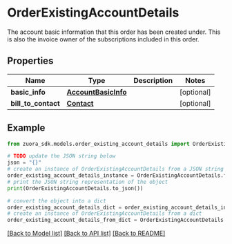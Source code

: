 # OrderExistingAccountDetails

The account basic information that this order has been created under. This is also the invoice owner of the subscriptions included in this order. 

## Properties

Name | Type | Description | Notes
------------ | ------------- | ------------- | -------------
**basic_info** | [**AccountBasicInfo**](AccountBasicInfo.md) |  | [optional] 
**bill_to_contact** | [**Contact**](Contact.md) |  | [optional] 

## Example

```python
from zuora_sdk.models.order_existing_account_details import OrderExistingAccountDetails

# TODO update the JSON string below
json = "{}"
# create an instance of OrderExistingAccountDetails from a JSON string
order_existing_account_details_instance = OrderExistingAccountDetails.from_json(json)
# print the JSON string representation of the object
print(OrderExistingAccountDetails.to_json())

# convert the object into a dict
order_existing_account_details_dict = order_existing_account_details_instance.to_dict()
# create an instance of OrderExistingAccountDetails from a dict
order_existing_account_details_from_dict = OrderExistingAccountDetails.from_dict(order_existing_account_details_dict)
```
[[Back to Model list]](../README.md#documentation-for-models) [[Back to API list]](../README.md#documentation-for-api-endpoints) [[Back to README]](../README.md)


